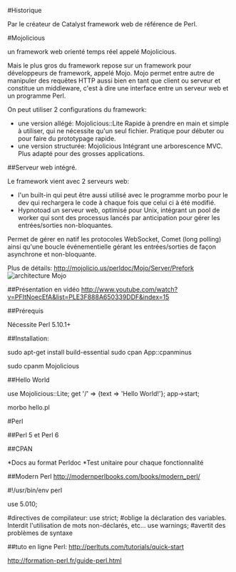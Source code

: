 #Historique

Par le créateur de Catalyst framework web de référence de Perl.


#Mojolicious 

un framework web orienté temps réel appelé Mojolicious.

Mais le plus gros du framework repose sur un framework pour développeurs de framework, appelé Mojo. Mojo permet entre autre de manipuler des requêtes HTTP aussi bien en tant que client ou serveur et constitue un middleware, c'est à dire une interface entre un serveur web et un programme Perl.

On peut utiliser 2 configurations du framework:
* une version allégé: Mojolicious::Lite 
Rapide à prendre en main et simple à utiliser, qui ne nécessite qu'un seul fichier. Pratique pour débuter ou pour faire du prototypage rapide.
* une version structurée: Mojolicious
Intégrant une arborescence MVC. Plus adapté pour des grosses applications. 



##Serveur web intégré.

Le framework vient avec 2 serveurs web:
* l'un built-in qui peut être aussi utilisé avec le programme morbo pour le dev qui rechargera le code à chaque fois que celui ci à été modifié.
* Hypnotoad un serveur web, optimisé pour Unix, intégrant un pool de worker qui sont des processus lancés par anticipation pour gérer les entrées/sorties non-bloquantes.

Permet de gérer en natif les protocoles WebSocket, Comet (long polling) ainsi qu'une boucle événementielle gérant les entrées/sorties de façon asynchrone et non-bloquante.

Plus de détails:
http://mojolicio.us/perldoc/Mojo/Server/Prefork
![architecture Mojo](http://diegok.github.com/mojolicious-talk/file/intro/blocks.png)


##Présentation en vidéo
http://www.youtube.com/watch?v=PFItNoecEfA&list=PLE3F888A650339DDF&index=15

##Prérequis

Nécessite Perl 5.10.1+



##Installation:

sudo apt-get install build-essential
sudo cpan App::cpanminus

sudo cpanm Mojolicious

##Hello World

use Mojolicious::Lite;
get '/' => {text => 'Hello World!'};
app->start;

morbo hello.pl

#Perl

##Perl 5 et Perl 6

##CPAN

*Docs au format Perldoc
*Test unitaire pour chaque fonctionnalité

##Modern Perl
http://modernperlbooks.com/books/modern_perl/

#!/usr/bin/env perl

use 5.010;

#directives de compilateur:
use strict;   #oblige la déclaration des variables. Interdit l'utilisation de mots non-déclarés, etc...
use warnings; #avertit des problèmes de syntaxe

##tuto en ligne Perl:
http://perltuts.com/tutorials/quick-start  

http://formation-perl.fr/guide-perl.html